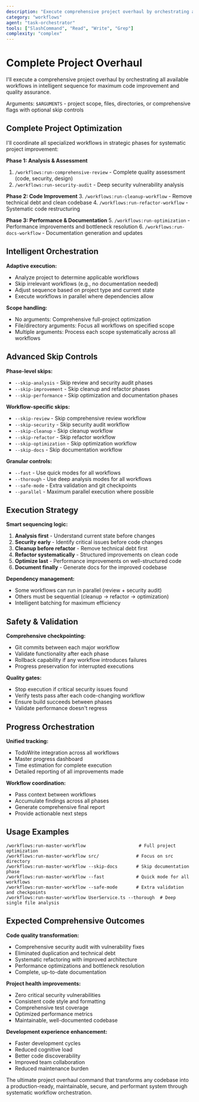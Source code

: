```yaml
---
description: "Execute comprehensive project overhaul by orchestrating all workflows in intelligent sequence for maximum improvement"
category: "workflows"
agent: "task-orchestrator"
tools: ["SlashCommand", "Read", "Write", "Grep"]
complexity: "complex"
---
```


# Complete Project Overhaul

I'll execute a comprehensive project overhaul by orchestrating all available workflows in intelligent sequence for maximum code improvement and quality assurance.

Arguments: `$ARGUMENTS` - project scope, files, directories, or comprehensive flags with optional skip controls

## Complete Project Optimization

I'll coordinate all specialized workflows in strategic phases for systematic project improvement:

**Phase 1: Analysis & Assessment**
1. `/workflows:run-comprehensive-review` - Complete quality assessment (code, security, design)
2. `/workflows:run-security-audit` - Deep security vulnerability analysis

**Phase 2: Code Improvement**
3. `/workflows:run-cleanup-workflow` - Remove technical debt and clean codebase
4. `/workflows:run-refactor-workflow` - Systematic code restructuring

**Phase 3: Performance & Documentation**
5. `/workflows:run-optimization` - Performance improvements and bottleneck resolution
6. `/workflows:run-docs-workflow` - Documentation generation and updates

## Intelligent Orchestration

**Adaptive execution:**
- Analyze project to determine applicable workflows
- Skip irrelevant workflows (e.g., no documentation needed)
- Adjust sequence based on project type and current state
- Execute workflows in parallel where dependencies allow

**Scope handling:**
- No arguments: Comprehensive full-project optimization
- File/directory arguments: Focus all workflows on specified scope
- Multiple arguments: Process each scope systematically across all workflows

## Advanced Skip Controls

**Phase-level skips:**
- `--skip-analysis` - Skip review and security audit phases
- `--skip-improvement` - Skip cleanup and refactor phases
- `--skip-performance` - Skip optimization and documentation phases

**Workflow-specific skips:**
- `--skip-review` - Skip comprehensive review workflow
- `--skip-security` - Skip security audit workflow
- `--skip-cleanup` - Skip cleanup workflow
- `--skip-refactor` - Skip refactor workflow
- `--skip-optimization` - Skip optimization workflow
- `--skip-docs` - Skip documentation workflow

**Granular controls:**
- `--fast` - Use quick modes for all workflows
- `--thorough` - Use deep analysis modes for all workflows
- `--safe-mode` - Extra validation and git checkpoints
- `--parallel` - Maximum parallel execution where possible

## Execution Strategy

**Smart sequencing logic:**
1. **Analysis first** - Understand current state before changes
2. **Security early** - Identify critical issues before code changes
3. **Cleanup before refactor** - Remove technical debt first
4. **Refactor systematically** - Structured improvements on clean code
5. **Optimize last** - Performance improvements on well-structured code
6. **Document finally** - Generate docs for the improved codebase

**Dependency management:**
- Some workflows can run in parallel (review + security audit)
- Others must be sequential (cleanup → refactor → optimization)
- Intelligent batching for maximum efficiency

## Safety & Validation

**Comprehensive checkpointing:**
- Git commits between each major workflow
- Validate functionality after each phase
- Rollback capability if any workflow introduces failures
- Progress preservation for interrupted executions

**Quality gates:**
- Stop execution if critical security issues found
- Verify tests pass after each code-changing workflow
- Ensure build succeeds between phases
- Validate performance doesn't regress

## Progress Orchestration

**Unified tracking:**
- TodoWrite integration across all workflows
- Master progress dashboard
- Time estimation for complete execution
- Detailed reporting of all improvements made

**Workflow coordination:**
- Pass context between workflows
- Accumulate findings across all phases
- Generate comprehensive final report
- Provide actionable next steps

## Usage Examples

```
/workflows:run-master-workflow                    # Full project optimization
/workflows:run-master-workflow src/              # Focus on src directory
/workflows:run-master-workflow --skip-docs       # Skip documentation phase
/workflows:run-master-workflow --fast            # Quick mode for all workflows
/workflows:run-master-workflow --safe-mode       # Extra validation and checkpoints
/workflows:run-master-workflow UserService.ts --thorough  # Deep single file analysis
```

## Expected Comprehensive Outcomes

**Code quality transformation:**
- Comprehensive security audit with vulnerability fixes
- Eliminated duplication and technical debt
- Systematic refactoring with improved architecture
- Performance optimizations and bottleneck resolution
- Complete, up-to-date documentation

**Project health improvements:**
- Zero critical security vulnerabilities
- Consistent code style and formatting
- Comprehensive test coverage
- Optimized performance metrics
- Maintainable, well-documented codebase

**Development experience enhancement:**
- Faster development cycles
- Reduced cognitive load
- Better code discoverability
- Improved team collaboration
- Reduced maintenance burden

The ultimate project overhaul command that transforms any codebase into a production-ready, maintainable, secure, and performant system through systematic workflow orchestration.